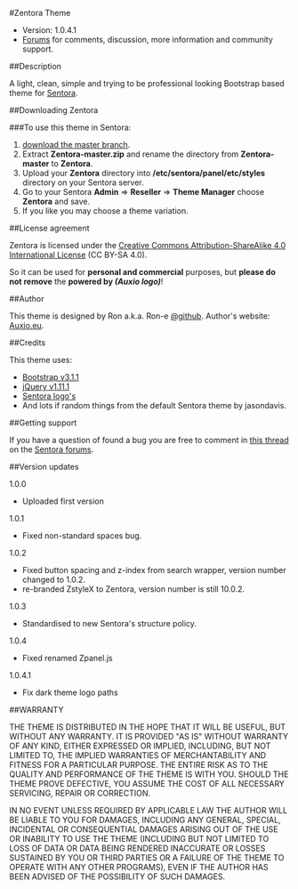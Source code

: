 #Zentora Theme  

* Version: 1.0.4.1
* [Forums](http://forums.sentora.org/showthread.php?tid=160) for comments, discussion, more information and community support.


##Description

A light, clean, simple and trying to be professional looking Bootstrap based theme for [Sentora](http://sentora.org/).

##Downloading Zentora

###To use this theme in Sentora:
1. [download the master branch](https://github.com/auxio/Zentora/archive/master.zip).
2. Extract **Zentora-master.zip** and rename the directory from **Zentora-master** to **Zentora**.
3. Upload your **Zentora** directory into **/etc/sentora/panel/etc/styles** directory on your Sentora server.
4. Go to your Sentora **Admin** => **Reseller** => **Theme Manager** choose **Zentora** and save.
5. If you like you may choose a theme variation.

##License agreement

Zentora is licensed under the [Creative Commons Attribution-ShareAlike 4.0 International License](http://creativecommons.org/licenses/by-sa/4.0/) (CC BY-SA 4.0).

So it can be used for **personal and commercial** purposes, but **please do not remove** the **powered by _(Auxio logo)_**!

##Author

This theme is designed by Ron a.k.a. Ron-e [@github](https://github.com/Ron-e).
Author's website: [Auxio.eu](http://auxio.eu/).

##Credits

This theme uses:
* [Bootstrap v3.1.1](http://getbootstrap.com)
* [jQuery v1.11.1](http://jquery.org)
* [Sentora logo's](https://github.com/sentora/art)
* And lots if random things from the default Sentora theme by jasondavis.

##Getting support

If you have a question of found a bug you are free to comment in [this thread](http://forums.sentora.org/showthread.php?tid=160) on the [Sentora forums](http://forums.sentora.org/).

##Version updates


1.0.0 
* Uploaded first version

1.0.1
* Fixed non-standard spaces bug.

1.0.2
* Fixed button spacing and z-index from search wrapper, version number changed to 1.0.2.
* re-branded ZstyleX to Zentora, version number is still 10.0.2.

1.0.3
* Standardised to new Sentora's structure policy.

1.0.4
* Fixed renamed Zpanel.js 

1.0.4.1
* Fix dark theme logo paths

##WARRANTY

THE THEME IS DISTRIBUTED IN THE HOPE THAT IT WILL BE USEFUL, BUT WITHOUT ANY WARRANTY. 
IT IS PROVIDED "AS IS" WITHOUT WARRANTY OF ANY KIND, EITHER EXPRESSED OR IMPLIED, INCLUDING, BUT NOT LIMITED TO, THE IMPLIED WARRANTIES OF MERCHANTABILITY AND FITNESS FOR A PARTICULAR PURPOSE. 
THE ENTIRE RISK AS TO THE QUALITY AND PERFORMANCE OF THE THEME IS WITH YOU. 
SHOULD THE THEME PROVE DEFECTIVE, YOU ASSUME THE COST OF ALL NECESSARY SERVICING, REPAIR OR CORRECTION.

IN NO EVENT UNLESS REQUIRED BY APPLICABLE LAW THE AUTHOR WILL BE LIABLE TO YOU FOR DAMAGES, 
INCLUDING ANY GENERAL, SPECIAL, INCIDENTAL OR CONSEQUENTIAL DAMAGES ARISING OUT OF THE USE OR INABILITY TO USE THE THEME 
(INCLUDING BUT NOT LIMITED TO LOSS OF DATA OR DATA BEING RENDERED INACCURATE OR LOSSES SUSTAINED BY YOU OR THIRD PARTIES OR A FAILURE OF THE THEME TO OPERATE WITH ANY OTHER PROGRAMS), 
EVEN IF THE AUTHOR HAS BEEN ADVISED OF THE POSSIBILITY OF SUCH DAMAGES.
